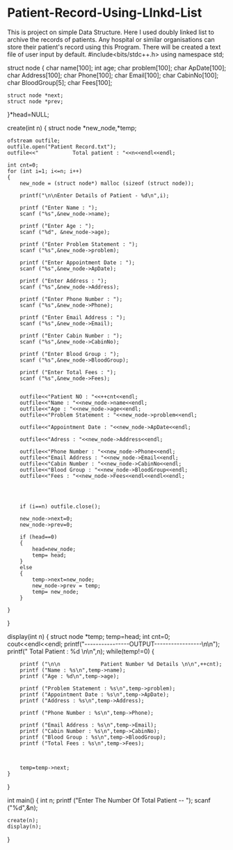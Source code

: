 # Patient-Record-Using-LInkd-List
This is project on simple Data Structure. Here I used doubly linked list to archive the records of patients. Any hospital or similar organisations can store their patient's record using this Program. There will be created a text file of user input by default. 
#include<bits/stdc++.h>
using namespace std;

struct node
{
    char name[100];
    int age;
    char problem[100];
    char ApDate[100];
    char Address[100];
    char Phone[100];
    char Email[100];
    char CabinNo[100];
    char BloodGroup[5];
    char Fees[100];


    struct node *next;
    struct node *prev;

}*head=NULL;

create(int n)
{
    struct node *new_node,*temp;


    ofstream outfile;
    outfile.open("Patient Record.txt");
    outfile<<"           Total patient : "<<n<<endl<<endl;

    int cnt=0;
    for (int i=1; i<=n; i++)
    {
        new_node = (struct node*) malloc (sizeof (struct node));

        printf("\n\nEnter Details of Patient - %d\n",i);

        printf ("Enter Name : ");
        scanf ("%s",&new_node->name);

        printf ("Enter Age : ");
        scanf ("%d", &new_node->age);

        printf ("Enter Problem Statement : ");
        scanf ("%s",&new_node->problem);

        printf ("Enter Appointment Date : ");
        scanf ("%s",&new_node->ApDate);

        printf ("Enter Address : ");
        scanf ("%s",&new_node->Address);

        printf ("Enter Phone Number : ");
        scanf ("%s",&new_node->Phone);

        printf ("Enter Email Address : ");
        scanf ("%s",&new_node->Email);

        printf ("Enter Cabin Number : ");
        scanf ("%s",&new_node->CabinNo);

        printf ("Enter Blood Group : ");
        scanf ("%s",&new_node->BloodGroup);

        printf ("Enter Total Fees : ");
        scanf ("%s",&new_node->Fees);


        outfile<<"Patient NO : "<<++cnt<<endl;
        outfile<<"Name : "<<new_node->name<<endl;
        outfile<<"Age : "<<new_node->age<<endl;
        outfile<<"Problem Statement : "<<new_node->problem<<endl;

        outfile<<"Appointment Date : "<<new_node->ApDate<<endl;

        outfile<<"Adress : "<<new_node->Address<<endl;

        outfile<<"Phone Number : "<<new_node->Phone<<endl;
        outfile<<"Email Address : "<<new_node->Email<<endl;
        outfile<<"Cabin Number : "<<new_node->CabinNo<<endl;
        outfile<<"Blood Group : "<<new_node->BloodGroup<<endl;
        outfile<<"Fees : "<<new_node->Fees<<endl<<endl<<endl;




        if (i==n) outfile.close();

        new_node->next=0;
        new_node->prev=0;

        if (head==0)
        {
            head=new_node;
            temp= head;
        }
        else
        {
            temp->next=new_node;
            new_node->prev = temp;
            temp= new_node;
        }

    }
}


display(int n)
{
    struct node *temp;
    temp=head;
    int cnt=0;
    cout<<endl<<endl;
    printf("----------------OUTPUT-----------------\n\n");
    printf("              Total Patient : %d \n\n",n);
    while(temp!=0)
    {


        printf ("\n\n             Patient Number %d Details \n\n",++cnt);
        printf ("Name : %s\n",temp->name);
        printf ("Age : %d\n",temp->age);

        printf ("Problem Statement : %s\n",temp->problem);
        printf ("Appointment Date : %s\n",temp->ApDate);
        printf ("Address : %s\n",temp->Address);

        printf ("Phone Number : %s\n",temp->Phone);

        printf ("Email Address : %s\n",temp->Email);
        printf ("Cabin Number : %s\n",temp->CabinNo);
        printf ("Blood Group : %s\n",temp->BloodGroup);
        printf ("Total Fees : %s\n",temp->Fees);



        temp=temp->next;
    }
}


int main()
{
    int n;
    printf ("Enter  The Number Of  Total Patient -- ");
    scanf ("%d",&n);

    create(n);
    display(n);
}
